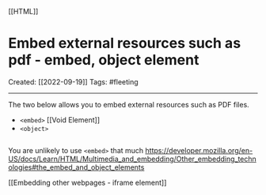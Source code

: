 [[HTML]]

# Embed external resources such as pdf - embed, object element
Created:  [[2022-09-19]]
Tags: #fleeting 

---
The two below allows you to embed external resources such as PDF files.
- `<embed>` [[Void Element]]
- `<object>`

```HTML

```

You are unlikely to use `<embed>` that much
https://developer.mozilla.org/en-US/docs/Learn/HTML/Multimedia_and_embedding/Other_embedding_technologies#the_embed_and_object_elements



[[Embedding other webpages - iframe element]]










